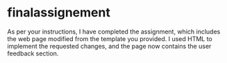# finalassignement
As per your instructions, I have completed the assignment, which includes the web page modified from the template you provided. I used HTML to implement the requested changes, and the page now contains the user feedback section.
